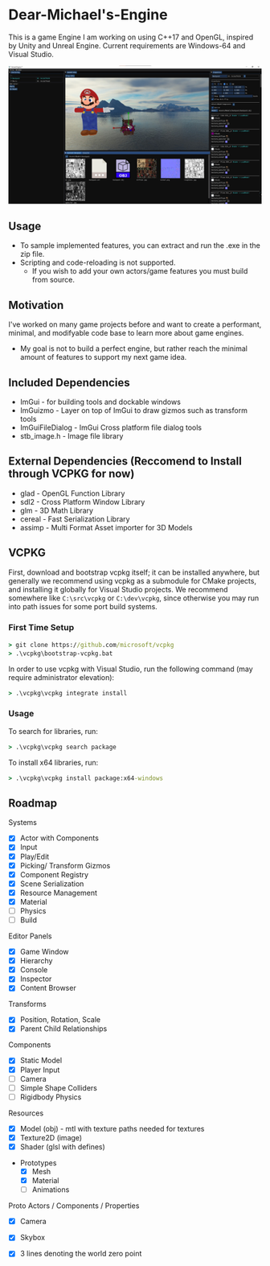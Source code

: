 # Dear-Michael's-Engine
This is a game Engine I am working on using C++17 and OpenGL, inspired by Unity and Unreal Engine. Current requirements are Windows-64 and Visual Studio.

![showcase image](showcase.jpg?raw=true)

## Usage
* To sample implemented features, you can extract and run the .exe in the zip file. 
* Scripting and code-reloading is not supported. 
  * If you wish to add your own actors/game features you must build from source.

## Motivation
I've worked on many game projects before and want to create a performant, minimal, and modifyable code base to learn more about game engines.
* My goal is not to build a perfect engine, but rather reach the minimal amount of features to support my next game idea.

## Included Dependencies
* ImGui - for building tools and dockable windows
* ImGuizmo - Layer on top of ImGui to draw gizmos such as transform tools
* ImGuiFileDialog - ImGui Cross platform file dialog tools
* stb_image.h - Image file library

## External Dependencies (Reccomend to Install through VCPKG for now)
* glad - OpenGL Function Library
* sdl2 - Cross Platform Window Library
* glm - 3D Math Library
* cereal - Fast Serialization Library
* assimp - Multi Format Asset importer for 3D Models

## VCPKG
First, download and bootstrap vcpkg itself; it can be installed anywhere,
but generally we recommend using vcpkg as a submodule for CMake projects,
and installing it globally for Visual Studio projects.
We recommend somewhere like `C:\src\vcpkg` or `C:\dev\vcpkg`,
since otherwise you may run into path issues for some port build systems.

### First Time Setup
```cmd
> git clone https://github.com/microsoft/vcpkg
> .\vcpkg\bootstrap-vcpkg.bat
```
In order to use vcpkg with Visual Studio, run the following command (may require administrator elevation):
```cmd
> .\vcpkg\vcpkg integrate install
```
### Usage
To search for libraries, run:
```cmd
> .\vcpkg\vcpkg search package
```

To install x64 libraries, run:

```cmd
> .\vcpkg\vcpkg install package:x64-windows
```

## Roadmap

Systems
- [X] Actor with Components
- [X] Input
- [X] Play/Edit
- [X] Picking/ Transform Gizmos
- [X] Component Registry
- [X] Scene Serialization
- [X] Resource Management
- [X] Material
- [ ] Physics
- [ ] Build

Editor Panels
- [X] Game Window
- [X] Hierarchy
- [X] Console
- [X] Inspector
- [X] Content Browser

Transforms
- [X] Position, Rotation, Scale
- [X] Parent Child Relationships

Components
- [X] Static Model
- [X] Player Input
- [ ] Camera
- [ ] Simple Shape Colliders
- [ ] Rigidbody Physics

Resources
- [X] Model (obj) - mtl with texture paths needed for textures
- [X] Texture2D (image)
- [X] Shader (glsl with defines)
- Prototypes
  - [X] Mesh
  - [X] Material
  - [ ] Animations

Proto Actors / Components / Properties
- [X] Camera
- [X] Skybox
- [X] 3 lines denoting the world zero point


